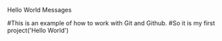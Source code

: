 Hello World Messages

#This is an example of how to work with Git and Github.
#So it is my first project('Hello World')
